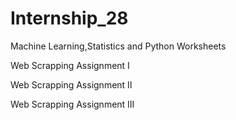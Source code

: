 # Internship_28
Machine Learning,Statistics and Python Worksheets

Web Scrapping Assignment I

Web Scrapping Assignment II

Web Scrapping Assignment III
